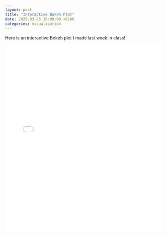 ```yaml
---
layout: post
title: "Interactive Bokeh Plot"
date: 2025-03-25 16:09:00 +0100
categories: visualization
---
```


Here is an interactive Bokeh plot I made last week in class!

<iframe src="/my_bokeh_plot.html" width="100%" height="600" frameborder="0"></iframe>